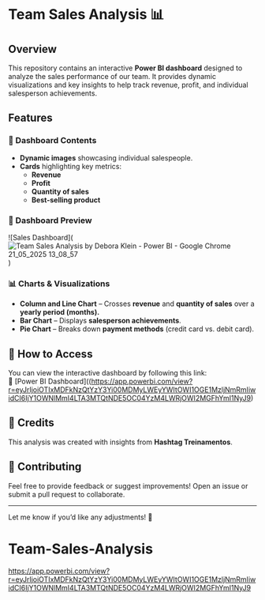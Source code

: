 # Team Sales Analysis 📊

## Overview
This repository contains an interactive **Power BI dashboard** designed to analyze the sales performance of our team. It provides dynamic visualizations and key insights to help track revenue, profit, and individual salesperson achievements.

## Features
### 🔹 Dashboard Contents
- **Dynamic images** showcasing individual salespeople.
- **Cards** highlighting key metrics:
  - **Revenue**
  - **Profit**
  - **Quantity of sales**
  - **Best-selling product**

### 📸 Dashboard Preview
![Sales Dashboard](![Team Sales Analysis by Debora Klein - Power BI - Google Chrome 21_05_2025 13_08_57](https://github.com/user-attachments/assets/72246302-5dc3-4c00-a145-ca68b0d80bbd)
)

### 📊 Charts & Visualizations
- **Column and Line Chart** – Crosses **revenue** and **quantity of sales** over a **yearly period (months).**
- **Bar Chart** – Displays **salesperson achievements**.
- **Pie Chart** – Breaks down **payment methods** (credit card vs. debit card).

## 📌 How to Access
You can view the interactive dashboard by following this link:  
🔗 [Power BI Dashboard]((https://app.powerbi.com/view?r=eyJrIjoiOTIxMDFkNzQtYzY3Yi00MDMyLWEyYWItOWI1OGE1MzljNmRmIiwidCI6IjY1OWNlMmI4LTA3MTQtNDE5OC04YzM4LWRjOWI2MGFhYmI1NyJ9)

## 📢 Credits
This analysis was created with insights from **Hashtag Treinamentos**.

## 🚀 Contributing
Feel free to provide feedback or suggest improvements! Open an issue or submit a pull request to collaborate.

---

Let me know if you’d like any adjustments! 🚀
# Team-Sales-Analysis
https://app.powerbi.com/view?r=eyJrIjoiOTIxMDFkNzQtYzY3Yi00MDMyLWEyYWItOWI1OGE1MzljNmRmIiwidCI6IjY1OWNlMmI4LTA3MTQtNDE5OC04YzM4LWRjOWI2MGFhYmI1NyJ9
